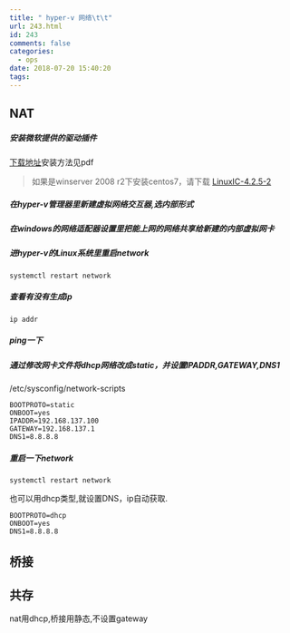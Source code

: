 ```yaml
---
title: " hyper-v 网络\t\t"
url: 243.html
id: 243
comments: false
categories:
  - ops
date: 2018-07-20 15:40:20
tags:
---
```


NAT
---

##### 安装微软提供的驱动插件

[下载地址](https://www.microsoft.com/en-us/download/details.aspx?id=55106 "下载地址")安装方法见pdf

> 如果是winserver 2008 r2下安装centos7，请下载 [LinuxIC-4.2.5-2](https://download.microsoft.com/download/6/8/F/68FE11B8-FAA4-4F8D-8C7D-74DA7F2CFC8C/LinuxIC-4.2.5-2.iso "LinuxIC-4.2.5-2")

##### 在hyper-v管理器里新建虚拟网络交互器,选内部形式

##### 在windows的网络适配器设置里把能上网的网络共享给新建的内部虚拟网卡

##### 进hyper-v的Linux系统里重启network

    systemctl restart network
    

##### 查看有没有生成ip

    ip addr
    

##### ping一下

##### 通过修改网卡文件将dhcp网络改成static，并设置IPADDR,GATEWAY,DNS1

/etc/sysconfig/network-scripts

    BOOTPROTO=static
    ONBOOT=yes
    IPADDR=192.168.137.100
    GATEWAY=192.168.137.1
    DNS1=8.8.8.8
    

##### 重启一下network

    systemctl restart network
    

也可以用dhcp类型,就设置DNS，ip自动获取.

    BOOTPROTO=dhcp
    ONBOOT=yes
    DNS1=8.8.8.8
    

桥接
--

共存
--

nat用dhcp,桥接用静态,不设置gateway